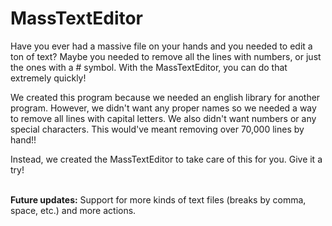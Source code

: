 # MassTextEditor
Have you ever had a massive file on your hands and you needed to edit a ton of text?
Maybe you needed to remove all the lines with numbers, or just the ones with a # symbol.
With the MassTextEditor, you can do that extremely quickly!

We created this program because we needed an english library for another program.
However, we didn't want any proper names so we needed a way to remove all lines with
capital letters. We also didn't want numbers or any special characters. This would've
meant removing over 70,000 lines by hand!!

Instead, we created the MassTextEditor to take care of this for you. Give it a try!

<br>**Future updates:** Support for more kinds of text files (breaks by comma, space, etc.)
and more actions.
